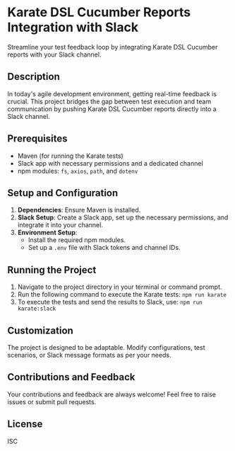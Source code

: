 # Karate DSL Cucumber Reports Integration with Slack

Streamline your test feedback loop by integrating Karate DSL Cucumber reports with your Slack channel.

## Description

In today's agile development environment, getting real-time feedback is crucial. This project bridges the gap between test execution and team communication by pushing Karate DSL Cucumber reports directly into a Slack channel.

## Prerequisites

- Maven (for running the Karate tests)
- Slack app with necessary permissions and a dedicated channel
- npm modules: `fs`, `axios`, `path`, and `dotenv`

## Setup and Configuration

1. **Dependencies**: Ensure Maven is installed.
2. **Slack Setup**: Create a Slack app, set up the necessary permissions, and integrate it into your channel.
3. **Environment Setup**:
    - Install the required npm modules.
    - Set up a `.env` file with Slack tokens and channel IDs.

## Running the Project

1. Navigate to the project directory in your terminal or command prompt.
2. Run the following command to execute the Karate tests:
`npm run karate`
3. To execute the tests and send the results to Slack, use:
`npm run karate:slack`

## Customization

The project is designed to be adaptable. Modify configurations, test scenarios, or Slack message formats as per your needs.

## Contributions and Feedback

Your contributions and feedback are always welcome! Feel free to raise issues or submit pull requests.

## License

ISC